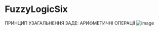 # FuzzyLogicSix
ПРИНЦИП УЗАГАЛЬНЕННЯ ЗАДЕ: АРИФМЕТИЧНІ ОПЕРАЦІЇ
![image](https://github.com/inaprel3/FuzzyLogicSix/assets/97917919/166a1fae-16ea-405e-81eb-41c94957e3af)
